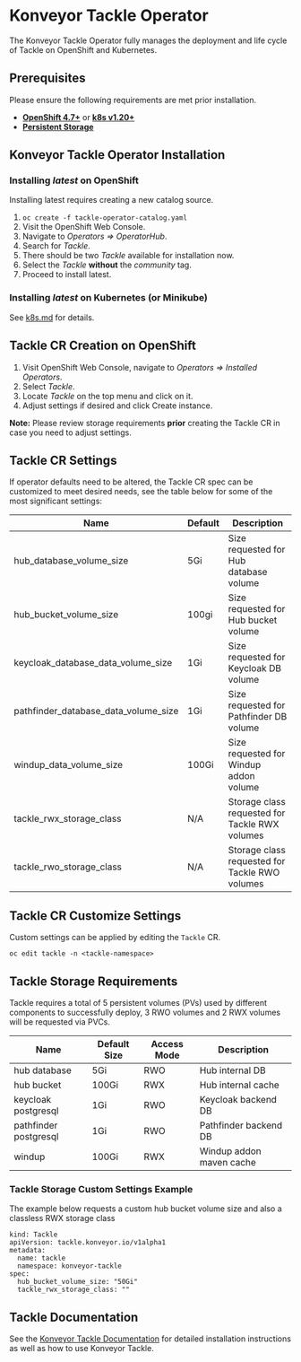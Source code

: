 # Konveyor Tackle Operator

The Konveyor Tackle Operator fully manages the deployment and life cycle of Tackle on OpenShift and Kubernetes.

## Prerequisites

Please ensure the following requirements are met prior installation.

* [__OpenShift 4.7+__](https://www.openshift.com/) or [__k8s v1.20+__](https://kubernetes.io/)
* [__Persistent Storage__](https://kubernetes.io/docs/concepts/storage/persistent-volumes/)

## Konveyor Tackle Operator Installation

### Installing _latest_ on OpenShift

Installing latest requires creating a new catalog source.

1. `oc create -f tackle-operator-catalog.yaml`
1. Visit the OpenShift Web Console.
1. Navigate to _Operators => OperatorHub_.
1. Search for _Tackle_.
1. There should be two _Tackle_ available for installation now.
1. Select the _Tackle_ **without** the _community_ tag.
1. Proceed to install latest.

### Installing _latest_ on Kubernetes (or Minikube)

See [k8s.md](./docs/k8s.md) for details.

## Tackle CR Creation on OpenShift

1. Visit OpenShift Web Console, navigate to _Operators => Installed Operators_.
1. Select _Tackle_.
1. Locate _Tackle_ on the top menu and click on it.
1. Adjust settings if desired and click Create instance.

**Note:** Please review storage requirements **prior** creating the Tackle CR in case you need to adjust settings.

## Tackle CR Settings

If operator defaults need to be altered, the Tackle CR spec can be customized to meet desired needs, see the table below for some of the most significant settings:

Name | Default | Description
--- | --- | ---
hub_database_volume_size | 5Gi | Size requested for Hub database volume
hub_bucket_volume_size | 100gi | Size requested for Hub bucket volume
keycloak_database_data_volume_size | 1Gi | Size requested for Keycloak DB volume
pathfinder_database_data_volume_size | 1Gi | Size requested for Pathfinder DB volume
windup_data_volume_size | 100Gi | Size requested for Windup addon volume
tackle_rwx_storage_class | N/A | Storage class requested for Tackle RWX volumes
tackle_rwo_storage_class | N/A | Storage class requested for Tackle RWO volumes

## Tackle CR Customize Settings

Custom settings can be applied by editing the `Tackle` CR.

`oc edit tackle -n <tackle-namespace>`

## Tackle Storage Requirements

Tackle requires a total of 5 persistent volumes (PVs) used by different components to successfully deploy, 3 RWO volumes and 2 RWX volumes will be requested via PVCs.

Name | Default Size | Access Mode | Description
--- | --- | --- | ---
hub database | 5Gi | RWO | Hub internal DB
hub bucket | 100Gi | RWX | Hub internal cache
keycloak postgresql | 1Gi | RWO | Keycloak backend DB
pathfinder postgresql | 1Gi | RWO | Pathfinder backend DB
windup | 100Gi | RWX | Windup addon maven cache

### Tackle Storage Custom Settings Example

The example below requests a custom hub bucket volume size and also a classless RWX storage class

```
kind: Tackle
apiVersion: tackle.konveyor.io/v1alpha1
metadata:
  name: tackle
  namespace: konveyor-tackle
spec:
  hub_bucket_volume_size: "50Gi"
  tackle_rwx_storage_class: ""
```

## Tackle Documentation

See the [Konveyor Tackle Documentation](https://tackle-docs.konveyor.io/) for detailed installation instructions as well as how to use Konveyor Tackle.
